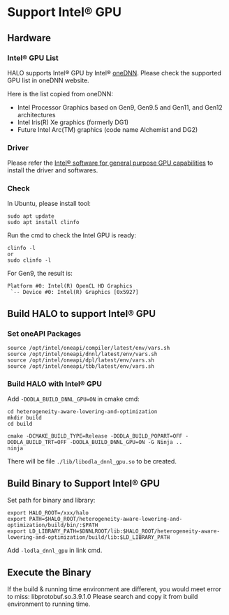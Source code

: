 # Support Intel® GPU

## Hardware

### Intel® GPU List
HALO supports Intel® GPU by Intel® [oneDNN](https://github.com/oneapi-src/oneDNN). Please check the supported GPU list in oneDNN website.

Here is the list copied from oneDNN:

- Intel Processor Graphics based on Gen9, Gen9.5 and Gen11, and Gen12 architectures
- Intel Iris(R) Xe graphics (formerly DG1)
- Future Intel Arc(TM) graphics (code name Alchemist and DG2)

### Driver
Please refer the [Intel® software for general purpose GPU capabilities](https://dgpu-docs.intel.com/index.html) to install the driver and softwares.

### Check
In Ubuntu, please install tool:
```
sudo apt update
sudo apt install clinfo
```

Run the cmd to check the Intel GPU is ready:
```
clinfo -l
or
sudo clinfo -l
```

For Gen9, the result is:
```
Platform #0: Intel(R) OpenCL HD Graphics
 `-- Device #0: Intel(R) Graphics [0x5927]

```

## Build HALO to support Intel® GPU

### Set oneAPI Packages

```
source /opt/intel/oneapi/compiler/latest/env/vars.sh
source /opt/intel/oneapi/dnnl/latest/env/vars.sh
source /opt/intel/oneapi/dpl/latest/env/vars.sh
source /opt/intel/oneapi/tbb/latest/env/vars.sh
```

### Build HALO with Intel® GPU

Add `-DODLA_BUILD_DNNL_GPU=ON` in cmake cmd:

```
cd heterogeneity-aware-lowering-and-optimization
mkdir build
cd build

cmake -DCMAKE_BUILD_TYPE=Release -DODLA_BUILD_POPART=OFF -DODLA_BUILD_TRT=OFF -DODLA_BUILD_DNNL_GPU=ON -G Ninja ..
ninja
```

There will be file `./lib/libodla_dnnl_gpu.so` to be created.

## Build Binary to Support Intel® GPU

Set path for binary and library:
```
export HALO_ROOT=/xxx/halo
export PATH=$HALO_ROOT/heterogeneity-aware-lowering-and-optimization/build/bin/:$PATH
export LD_LIBRARY_PATH=$DNNLROOT/lib:$HALO_ROOT/heterogeneity-aware-lowering-and-optimization/build/lib:$LD_LIBRARY_PATH
```

Add `-lodla_dnnl_gpu` in link cmd.

## Execute the Binary

If the build & running time environment are different, you would meet error to miss: libprotobuf.so.3.9.1.0
Please search and copy it from build environment to running time.


